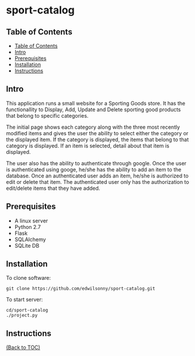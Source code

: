 # sport-catalog

## Table of Contents

- [Table of Contents](#table-of-contents)
- [Intro](#intro)
- [Prerequisites](#prerequisites)
- [Installation](#installation)
- [Instructions](#instructions)

## Intro

This application runs a small website for a Sporting Goods store. It has the functionallity to Display, Add, Update and Delete sporting good products that belong to specific categories. 

The initial page shows each category along with the three most recently modified items and gives the user the ability to select either the category or the displayed item. If the category is displayed, the items that belong to that category is displayed. If an item is selected, detail about that item is displayed.

The user also has the ability to authenticate through google. Once the user is authenticated using googe, he/she has the ability to add an item to the database. Once an authenticated user adds an item, he/she is authorized to edit or delete that item. The authenticated user only has the authorization to edit/delete items that they have added.

## Prerequisites

* A linux server
* Python 2.7
* Flask
* SQLAlchemy
* SQLite DB


## Installation

To clone software:
```
git clone https://github.com/edwilsonny/sport-catalog.git
```
To start server:
```
cd/sport-catalog
./project.py
```

## Instructions


[(Back to TOC)](#table-of-contents)
